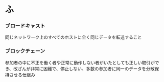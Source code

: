 # ふ #

### ブロードキャスト
  同じネットワーク上のすべてのホストに全く同じデータを転送すること

### ブロックチェーン
  参加者の中に不正を働く者や正常に動作しない者がいたとしても正しい取引ができ、改ざんが非常に困難で、停止しない、多数の参加者に同一のデータを分散保持させる仕組み
